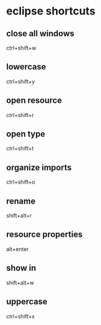# eclipse shortcuts

## close all windows
ctrl+shift+w

## lowercase
ctrl+shift+y

## open resource
ctrl+shift+r

## open type
ctrl+shift+t

## organize imports
ctrl+shift+o

## rename
shift+alt+r

## resource properties
alt+enter

## show in
shift+alt+w

## uppercase
ctrl+shift+x
